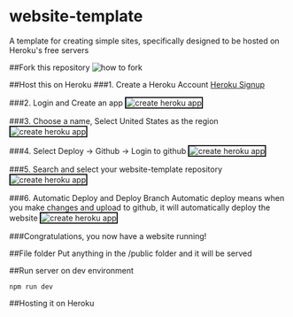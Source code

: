 # website-template
A template for creating simple sites, specifically designed to be hosted on Heroku's free servers

##Fork this repository
![how to fork](https://s3-ap-southeast-2.amazonaws.com/website-template-git/how-to-fork.jpg)

##Host this on Heroku
###1. Create a Heroku Account
<a href="https://signup.heroku.com/" target="_blank">Heroku Signup</a>

###2. Login and Create an app
<img src="https://s3-ap-southeast-2.amazonaws.com/website-template-git/create-new-heroku-app.jpg" alt="create heroku app" border="2"/>

###3. Choose a name, Select United States as the region
<img src="https://s3-ap-southeast-2.amazonaws.com/website-template-git/setup-app.jpg" alt="create heroku app" border="2"/>

###4. Select Deploy -> Github -> Login to github
<img src="https://s3-ap-southeast-2.amazonaws.com/website-template-git/connect-to-github.jpg" alt="create heroku app" border="2"/>

###5. Search and select your website-template repository
<img src="https://s3-ap-southeast-2.amazonaws.com/website-template-git/search-and-connect.jpg" alt="create heroku app" border="2"/>

###6. Automatic Deploy and Deploy Branch
Automatic deploy means when you make changes and upload to github, it will automatically deploy the website
<img src="https://s3-ap-southeast-2.amazonaws.com/website-template-git/deploy.jpg" alt="create heroku app" border="2"/>

###Congratulations, you now have a website running!

##File folder
Put anything in the /public folder and it will be served

##Run server on dev environment
```
npm run dev
```

##Hosting it on Heroku
